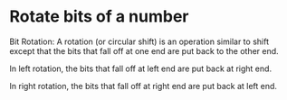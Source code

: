 # Rotate bits of a number
Bit Rotation: A rotation (or circular shift) is an operation similar to shift except that the bits that fall off at one end are put back to the other end. 

In left rotation, the bits that fall off at left end are put back at right end. 

In right rotation, the bits that fall off at right end are put back at left end.




